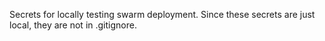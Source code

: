 Secrets for locally testing swarm deployment. Since these secrets are just local, they are not in .gitignore.
